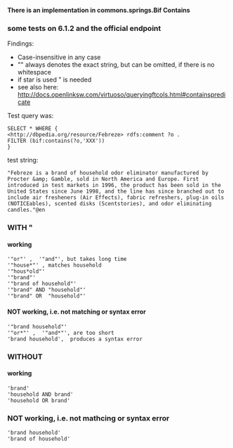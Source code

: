 **There is an implementation in commons.springs.Bif Contains**

### some tests on 6.1.2 and the official endpoint ###
Findings:
  * Case-insensitive in any case
  * "" always denotes the exact string, but can be omitted, if there is no whitespace
  * if star is used " is needed
  * see also here: http://docs.openlinksw.com/virtuoso/queryingftcols.html#containspredicate

Test query was:
```
SELECT * WHERE { 
<http://dbpedia.org/resource/Febreze> rdfs:comment ?o .
FILTER (bif:contains(?o,'XXX'))
} 
```

test string:
```
"Febreze is a brand of household odor eliminator manufactured by Procter &amp; Gamble, sold in North America and Europe. First introduced in test markets in 1996, the product has been sold in the United States since June 1998, and the line has since branched out to include air fresheners (Air Effects), fabric refreshers, plug-in oils (NOTICEables), scented disks (Scentstories), and odor eliminating candles."@en
```

### WITH " ###
#### working ####
```
'"or"' ,  '"and"', but takes long time
'"house*"' , matches household
'"hous*old"' 
'"brand"' 
'"brand of household"' 
'"brand" AND "household"' 
'"brand" OR  "household"' 
```
#### NOT working, i.e. not matching or syntax error ####
```
'"brand household"' 
'"or*"' ,  '"and*"', are too short
'brand household',  produces a syntax error
```

### WITHOUT ###
#### working ####
```
'brand' 
'household AND brand'
'household OR brand'
```
### NOT working, i.e. not mathcing or syntax error ###
```
'brand household'
'brand of household'
```
